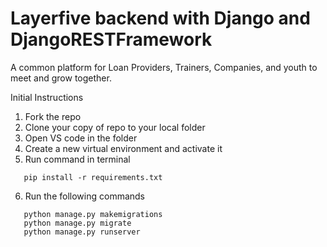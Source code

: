 # Layerfive backend with Django and DjangoRESTFramework

A common platform for Loan Providers, Trainers, Companies, and youth to meet and grow together.

Initial Instructions

1. Fork the repo
2. Clone your copy of repo to your local folder
3. Open VS code in the folder 
4. Create a new virtual environment and activate it
5. Run command in terminal
~~~
   pip install -r requirements.txt 
~~~
6. Run the following commands 
~~~
   python manage.py makemigrations
   python manage.py migrate 
   python manage.py runserver
~~~

